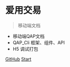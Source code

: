 <!-- 首页图片文档 -->
<!-- ![logo](https://raw.githubusercontent.com/Duanruilong/qap_docs/master/image/aiyong.jpg) -->

# 爱用交易

> 移动端文档

* 移动端QAP文档
* QAP_Cli 框架、组件、API
* H5 调试打包

[GitHub](https://github.com/Duanruilong/qap_doc.git)
[Start](#目录)